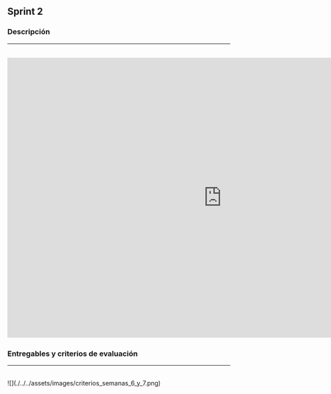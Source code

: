 ## Sprint 2

### Descripción
---
<br>
<iframe width="968" height="632" src="https://miro.com/app/live-embed/o9J_lH3wguE=/?moveToViewport=1672,-251,1490,977" frameBorder="0" scrolling="no" allowFullScreen></iframe>

### Entregables y criterios de evaluación
---
<br>
![](./../../assets/images/criterios_semanas_6_y_7.png)
